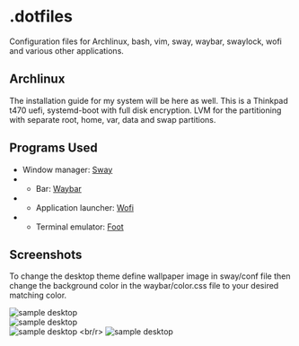 # .dotfiles

Configuration files for Archlinux, bash, vim, sway,
waybar, swaylock, wofi and various other applications. 

## Archlinux

The installation guide for my system will be here as well. This is a Thinkpad t470
uefi, systemd-boot with full disk encryption. LVM for the partitioning with 
separate root, home, var, data and swap partitions.

## Programs Used
- Window manager: [Sway](https://github.com/swaywm/sway)
- - Bar: [Waybar](https://github.com/Alexays/Waybar)
- - Application launcher: [Wofi](https://hg.sr.ht/~scoopta/wofi)
- - Terminal emulator: [Foot](https://codeberg.org/dnkl/foot)

## Screenshots

To change the desktop theme define wallpaper image in sway/conf file then change 
the background color in the waybar/color.css file
to your desired matching color.


![sample desktop](https://github.com/tim3dman/.dotfiles/blob/main/Screenshots/screenshot_2021-11-05_21-57-44_219301240.png)
<br/>
![sample desktop](https://github.com/tim3dman/.dotfiles/blob/main/Screenshots/screenshot_2021-10-27_06-43-42_519959447.png)
<br/>
![sample desktop](https://github.com/tim3dman/.dotfiles/blob/main/Screenshots/screenshot_2021-10-27_06-40-20_483919216.png)
<br/r>
![sample desktop](https://github.com/tim3dman/.dotfiles/blob/main/Screenshots/screenshot_2021-10-27_06-50-50_028078689.png)
